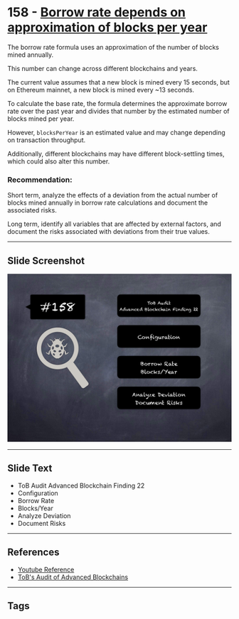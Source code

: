 
# 158 - [Borrow rate depends on approximation of blocks per year](./Borrow%20rate%20depends%20on%20approximation%20of%20blocks%20per%20year.md)

The borrow rate formula uses an approximation of the number of blocks mined annually. 

This number can change across different blockchains and years. 

The current value assumes that a new block is mined every 15 seconds, but on Ethereum mainnet, a new block is mined every ~13 seconds. 

To calculate the base rate, the formula determines the approximate borrow rate over the past year and divides that number by the estimated number of blocks mined per year. 

However, `blocksPerYear` is an estimated value and may change depending on transaction throughput. 

Additionally, different blockchains may have different block-settling times, which could also alter this number.

### Recommendation:
Short term, analyze the effects of a deviation from the actual number of blocks mined annually in borrow rate calculations and document the associated risks. 

Long term, identify all variables that are affected by external factors, and document the risks associated with deviations from their true values.
___
## Slide Screenshot
![158.png](../../images/8.%20Audit%20Findings%20201/158.png)
___
## Slide Text
- ToB Audit Advanced Blockchain Finding 22
- Configuration
- Borrow Rate
- Blocks/Year
- Analyze Deviation
- Document Risks
___
## References
- [Youtube Reference](https://youtu.be/zAzNDwu23UI?t=1132)
- [ToB's Audit of Advanced Blockchains](https://github.com/trailofbits/publications/blob/master/reviews/AdvancedBlockchain.pdf)
___
## Tags
